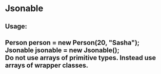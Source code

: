 # Jsonable<br>
<h2>Usage:<h2>
Person person = new Person(20, "Sasha");
Jsonable jsonable = new Jsonable();<br>
Do not use arrays of primitive types. Instead use arrays of wrapper classes.
